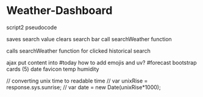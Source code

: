 # Weather-Dashboard

script2 pseudocode

<!-- search button event listener -->
saves search value
clears search bar
call searchWeather function

<!-- historical searches event listener -->
calls searchWeather function for clicked historical search

<!-- function to make historical searches list items -->

<!-- searchWeather function -->
ajax
put content into #today
how to add emojis and uv?
#forecast
    bootstrap cards (5)
        date
        favicon
        temp
        humidity


// converting unix time to readable time
// var unixRise = response.sys.sunrise;
// var date = new Date(unixRise*1000);